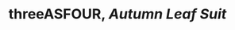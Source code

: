 ---
title:  threeASFOUR, *Autumn Leaf Suit*
layout: entry
presentation: side-by-side
object:
  - id: ptl-24455
order: 450
menu: false
---